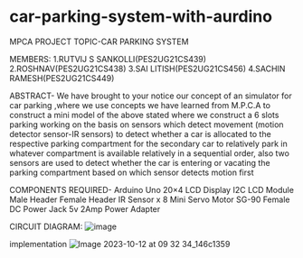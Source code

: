 # car-parking-system-with-aurdino

MPCA PROJECT
TOPIC-CAR PARKING SYSTEM

MEMBERS:
1.RUTVIJ S SANKOLLI(PES2UG21CS439)
2.ROSHNAV(PES2UG21CS438)
3.SAI LITISH(PES2UG21CS456)
4.SACHIN RAMESH(PES2UG21CS449)

ABSTRACT-
We have brought to your notice our concept of an simulator for car parking ,where we use concepts we have learned from M.P.C.A  to construct a mini model of the above stated where we construct a 6 slots parking working on the basis on sensors which detect movement (motion detector sensor-IR sensors) to detect whether a car is allocated to the respective parking compartment for the secondary car to relatively park in whatever compartment is available relatively in a sequential order, also two sensors are used to detect whether the car is entering or vacating the parking compartment based on which sensor detects motion first

COMPONENTS REQUIRED-
Arduino Uno
 20×4 LCD Display
 I2C LCD Module
 Male Header
 Female Header
 IR Sensor x 8
Mini Servo Motor SG-90 
Female DC Power Jack
 5v 2Amp Power Adapter


CIRCUIT DIAGRAM:
![image](https://github.com/roshnav2025/car-parking-system-with-aurdino/assets/147706862/1dc498dd-3db7-41ca-8a9a-9c1d4ee252f8)


implementation
![Image 2023-10-12 at 09 32 34_146c1359](https://github.com/roshnav2025/car-parking-system-with-aurdino/assets/147706862/a2f41c0b-708c-4ec6-a44f-b0d2d429f2be)



 



